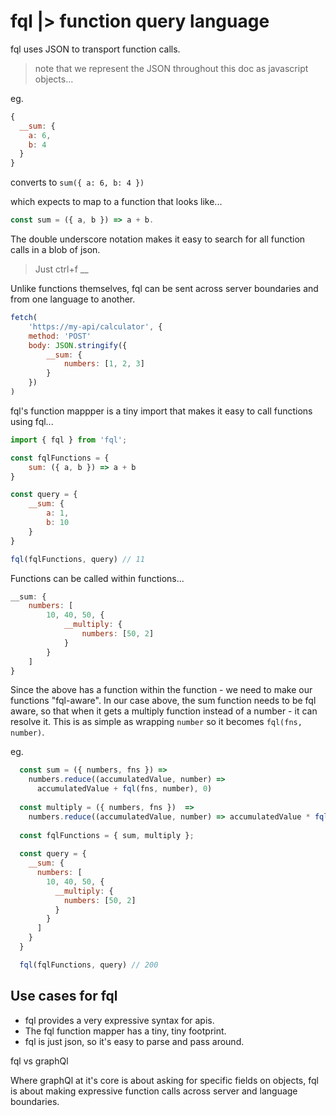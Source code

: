 fql |> function query language
==============================

fql uses JSON to transport function calls.

> note that we represent the JSON throughout this doc as javascript objects...

eg.

```javascript
{
  __sum: {
    a: 6,
    b: 4
  }
}
```

converts to `sum({ a: 6, b: 4 })`

which expects to map to a function that looks like...

```javascript
const sum = ({ a, b }) => a + b.
```

The double underscore notation makes it easy to search for all function calls in a blob of json.

> Just ctrl+f __

Unlike functions themselves, fql can be sent across server boundaries and from one language to another.

```javascript
fetch(
    'https://my-api/calculator', {
    method: 'POST'
    body: JSON.stringify({
        __sum: {
            numbers: [1, 2, 3]
        }
    })
)
```

fql's function mappper is a tiny import that makes it easy to call functions using fql...

```javascript
import { fql } from 'fql';

const fqlFunctions = {
    sum: ({ a, b }) => a + b
}

const query = {
    __sum: {
        a: 1,
        b: 10
    }
}

fql(fqlFunctions, query) // 11
```

Functions can be called within functions...

```javascript
__sum: {
    numbers: [
        10, 40, 50, {
            __multiply: {
                numbers: [50, 2]
            }
        }
    ]
}
```

Since the above has a function within the function - we need to make our functions "fql-aware".
In our case above, the sum function needs to be fql aware, so that when it gets a multiply function instead of a number - it can resolve it. This is as simple as wrapping `number` so it becomes `fql(fns, number)`.

eg.

```javascript
  const sum = ({ numbers, fns }) =>
    numbers.reduce((accumulatedValue, number) =>
      accumulatedValue + fql(fns, number), 0)
  
  const multiply = ({ numbers, fns })  =>
  	numbers.reduce((accumulatedValue, number) => accumulatedValue * fql(fns, number), 1)
  
  const fqlFunctions = { sum, multiply };
  
  const query = {
  	__sum: {
      numbers: [
      	10, 40, 50, {
          __multiply: {
            numbers: [50, 2]
          }
        }
      ]
    }
  }

  fql(fqlFunctions, query) // 200
```

Use cases for fql
-----------------

- fql provides a very expressive syntax for apis.
- The fql function mapper has a tiny, tiny footprint.
- fql is just json, so it's easy to parse and pass around.

fql vs graphQl

Where graphQl at it's core is about asking for specific fields on objects, fql is about making expressive function calls across server and language boundaries.
